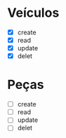 # Veículos
- [x] create
- [x] read
- [x] update
- [x] delet

# Peças
- [ ] create
- [ ] read
- [ ] update
- [ ] delet